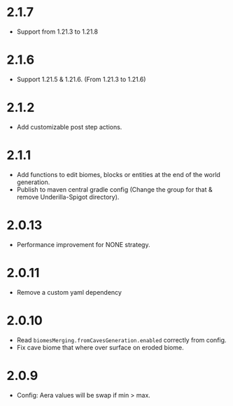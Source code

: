 # 2.1.7
- Support from 1.21.3 to 1.21.8

# 2.1.6
- Support 1.21.5 & 1.21.6. (From 1.21.3 to 1.21.6)

# 2.1.2
- Add customizable post step actions.

# 2.1.1
- Add functions to edit biomes, blocks or entities at the end of the world generation.
- Publish to maven central gradle config (Change the group for that & remove Underilla-Spigot directory).

# 2.0.13
- Performance improvement for NONE strategy.

# 2.0.11
- Remove a custom yaml dependency

# 2.0.10
- Read `biomesMerging.fromCavesGeneration.enabled` correctly from config.
- Fix cave biome that where over surface on eroded biome.

# 2.0.9
- Config: Aera values will be swap if min > max.